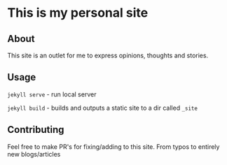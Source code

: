 # This is my personal site

## About

This site is an outlet for me to express opinions, thoughts and stories.

## Usage

`jekyll serve` - run local server

`jekyll build` - builds and outputs a static site to a dir called `_site`

## Contributing

Feel free to make PR's for fixing/adding to this site. From typos to entirely new blogs/articles
